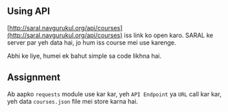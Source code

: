 ## Using API

[http://saral.navgurukul.org/api/courses](http://saral.navgurukul.org/api/courses) iss link ko open karo. SARAL ke server par yeh data hai, jo hum iss course mei use karenge.

Abhi ke liye, humei ek bahut simple sa code likhna hai. 

## Assignment
Ab aapko `requests` module use kar kar, yeh `API Endpoint` ya `URL` call kar kar, yeh data `courses.json` file mei store karna hai.